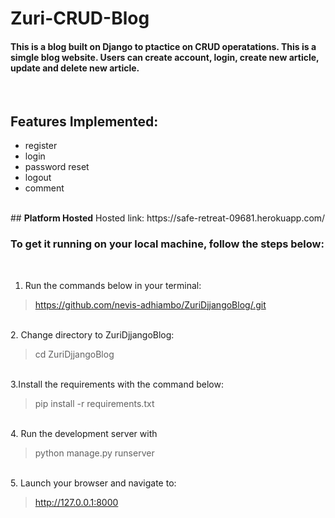 

# <b>Zuri-CRUD-Blog</b>


#### This is a blog built on Django to ptactice on CRUD operatations. This is a simgle blog website. Users can create account, login, create new article, update and delete new article.



<br>

## <b>Features Implemented:</b>
- register
- login
- password reset
- logout
- comment


<br>
## <b>Platform Hosted</b>
Hosted link: https://safe-retreat-09681.herokuapp.com/

### To get it running on your local machine, follow the steps below:

<br>

1. Run the commands below in your terminal:

> https://github.com/nevis-adhiambo/ZuriDjjangoBlog/.git

<br>
2. Change directory to ZuriDjjangoBlog:

> cd ZuriDjjangoBlog

<br>
3.Install the requirements with the command below:

> pip install -r requirements.txt

<br>
4. Run the development server with

> python manage.py runserver

<br>
5. Launch your browser and navigate to:

> http://127.0.0.1:8000


